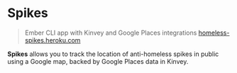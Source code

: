 # Spikes

> Ember CLI app with Kinvey and Google Places integrations
> [homeless-spikes.heroku.com](http://homeless-spikes.herokuapp.com/)

**Spikes** allows you to track the location of anti-homeless spikes in public
using a Google map, backed by Google Places data in Kinvey.
